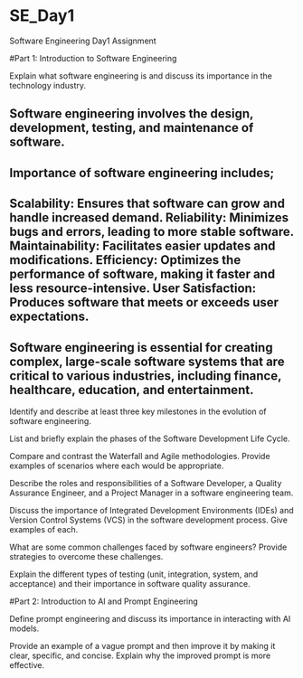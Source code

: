 # SE_Day1
Software Engineering Day1 Assignment

#Part 1: Introduction to Software Engineering

Explain what software engineering is and discuss its importance in the technology industry.

Software engineering involves the design, development, testing, and maintenance of software.
-
Importance of software engineering includes;
--------------------------------------------
Scalability: Ensures that software can grow and handle increased demand.
Reliability: Minimizes bugs and errors, leading to more stable software.
Maintainability: Facilitates easier updates and modifications.
Efficiency: Optimizes the performance of software, making it faster and less resource-intensive.
User Satisfaction: Produces software that meets or exceeds user expectations.
-
Software engineering is essential for creating complex, large-scale software systems that are critical to various industries, including finance, healthcare, education, and entertainment.
-

Identify and describe at least three key milestones in the evolution of software engineering.


List and briefly explain the phases of the Software Development Life Cycle.


Compare and contrast the Waterfall and Agile methodologies. Provide examples of scenarios where each would be appropriate.


Describe the roles and responsibilities of a Software Developer, a Quality Assurance Engineer, and a Project Manager in a software engineering team.


Discuss the importance of Integrated Development Environments (IDEs) and Version Control Systems (VCS) in the software development process. Give examples of each.


What are some common challenges faced by software engineers? Provide strategies to overcome these challenges.


Explain the different types of testing (unit, integration, system, and acceptance) and their importance in software quality assurance.


#Part 2: Introduction to AI and Prompt Engineering


Define prompt engineering and discuss its importance in interacting with AI models.


Provide an example of a vague prompt and then improve it by making it clear, specific, and concise. Explain why the improved prompt is more effective.
